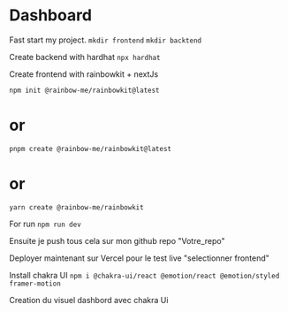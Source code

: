 # Dashboard

Fast start my project.
`mkdir frontend`
`mkdir backtend`

Create backend with hardhat
`npx hardhat`

Create frontend with rainbowkit + nextJs

`npm init @rainbow-me/rainbowkit@latest`

# or

`pnpm create @rainbow-me/rainbowkit@latest`

# or

`yarn create @rainbow-me/rainbowkit`

For run
`npm run dev`

Ensuite je push tous cela sur mon github repo "Votre_repo"

Deployer maintenant sur Vercel pour le test live "selectionner frontend"

Install chakra UI
`npm i @chakra-ui/react @emotion/react @emotion/styled framer-motion`

Creation du visuel dashbord avec chakra Ui
